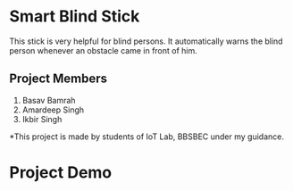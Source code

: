 # Smart Blind Stick
This stick is very helpful for blind persons. It automatically warns the blind person whenever an obstacle came in front of him.

## Project Members
1. Basav Bamrah
2. Amardeep Singh
3. Ikbir Singh


*This project is made by students of IoT Lab, BBSBEC under my guidance.

# Project Demo
